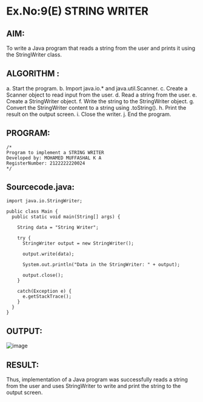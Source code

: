 # Ex.No:9(E) STRING WRITER

## AIM:
To write a Java program that reads a string from the user and prints it using the StringWriter class.
## ALGORITHM :

a.	Start the program.
b.	Import java.io.* and java.util.Scanner.
c.	Create a Scanner object to read input from the user.
d.	Read a string from the user.
e.	Create a StringWriter object.
f.	Write the string to the StringWriter object.
g.	Convert the StringWriter content to a string using .toString().
h.	Print the result on the output screen.
i.	Close the writer.
j.	End the program.


## PROGRAM:
 ```
/*
Program to implement a STRING WRITER
Developed by: MOHAMED MUFFASHAL K A
RegisterNumber: 2122222220024
*/
```

## Sourcecode.java:
```
import java.io.StringWriter;

public class Main {
  public static void main(String[] args) {

    String data = "String Writer";

    try {
      StringWriter output = new StringWriter();

      output.write(data);

      System.out.println("Data in the StringWriter: " + output);

      output.close();
    }

    catch(Exception e) {
      e.getStackTrace();
    }
  }
}
```

## OUTPUT:

![image](https://github.com/user-attachments/assets/91e15a0b-ae43-4532-9754-cce807af2c07)


## RESULT:
Thus, implementation of  a Java program was successfully reads a string from the user and uses StringWriter to write and print the string to the output screen.

